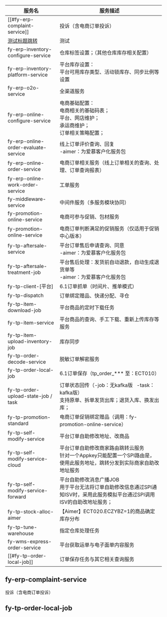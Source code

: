
 
| 服务名                               | 服务描述                                                                                                                        |
| ------------------------------------ | ------------------------------------------------------------------------------------------------------------------------------- |
| [[#fy-erp-complaint-service]]        | 投诉（含电商订单投诉）                                                                                                          |
|      [测试标题跳转](#fy-erp-complaint-service)                                |             测试                                                                                                                    |
| fy-erp-inventory-configure-service   | 仓库标签设置；（其他仓库库存相关配置）                                                                                          |
| fy-erp-inventory-platform-service    | 平台库存设置：  <br>平台可用库存类型、活动锁库存、同步比例等设置                                                                |
| fy-erp-o2o-service                   | 全渠道服务                                                                                                                      |
| fy-erp-online-configure-service      | 电商基础配置：  <br>电商相关的基础码表；  <br>平台、网店维护；  <br>承运商维护；  <br>订单相关策略配置；                        |
| fy-erp-online-order-evaluate-service | 线上订单评价查询、回复  <br>-aimer：为爱慕客户化服务包                                                                          |
| fy-erp-online-order-service          | 电商订单相关服务（线上订单相关的查询、处理、订单查询报表）                                                                      |
| fy-erp-online-work-order-service     | 工单服务                                                                                                                        |
| fy-middleware-service                | 中间件服务（多服务模块协同）                                                                                                    |
| fy-promotion-online-service          | 电商可参与促销、包材服务                                                                                                        |
| fy-promotion-online-service          | 电商订单判断满足的促销服务（仅适用于促销中心版本）                                                                              |
| fy-tp-aftersale-service              | 平台订单售后申请查询、同意  <br>-aimer：为爱慕客户化服务包                                                                      |
| fy-tp-aftersale-treatment-job        | 平台售后处理：发货前自动退款，自动生成退货单等  <br>-aimer：为爱慕客户化服务包                                                  |
| fy-tp-client-[平台]                  | 6.1订单抓单（时间片、推单模式）                                                                                                 |
| fy-tp-dispatch                       | 订单绑定赠品、快递分配、寻仓                                                                                                    |
| fy-tp-item-download-job              | 平台商品的定时下载任务                                                                                                          |
| fy-tp-item-service                   | 平台商品的查询、手工下载、重新上传库存等服务                                                                                    |
| fy-tp-item-upload-inventory-job      | 库存同步                                                                                                                        |
| fy-tp-order-decode-service           | 脱敏订单解密服务                                                                                                                |
| fy-tp-order-local-job                | 6.1订单保存（tp_order_*** 至：ECT010）                                                                                          |
| fy-tp-order-upload-state-job / task  | 订单状态回传（-job：无kafka版   -task：kafka版）  <br>支持原单、拆单发货出库；退货入库、换发出库；                              |
| fy-tp-promotion-standard             | 电商订单促销绑定赠品（调用：fy-promotion-online-service）                                                                       |
| fy-tp-self-modify-service            | 平台订单自助修改地址、改商品                                                                                                    |
| fy-tp-self-modify-service-cloud      | 平台订单自助修改商家路由跳转云服务  <br>针对一个Appkey只能配置一个SPI路由是，使用此服务地址，跳转分发到实际商家自助改地址服务   |
| fy-tp-self-modify-service-forward    | 平台自助修改消息广播JOB  <br>用于平台无法将订单自助修改信息通过SPI通知ISV时，采用此服务模拟平台通过SPI调用ISV的自助改地址服务； |
| fy-tp-stock-alloc-aimer              | 【Aimer】ECT020.ECZYBZ=1的商品确定库存分布                                                                                      |
| fy-tp-tune-warehouse                 | 指定仓库处理任务                                                                                                                |
| fy-wms-express-order-service         | 平台获取运单与电子面单内容服务                                                                                                  |
| [[#fy-tp-order-local-job]]           | 订单保存任务与其它相关查询服务                                                                                                  |



## fy-erp-complaint-service

投诉（含电商订单投诉）


## fy-tp-order-local-job
